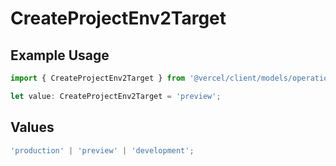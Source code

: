 # CreateProjectEnv2Target

## Example Usage

```typescript
import { CreateProjectEnv2Target } from '@vercel/client/models/operations';

let value: CreateProjectEnv2Target = 'preview';
```

## Values

```typescript
'production' | 'preview' | 'development';
```
